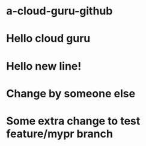 # a-cloud-guru-github

# Hello cloud guru
# Hello new line!
# Change by someone else

# Some extra change to test feature/mypr branch
